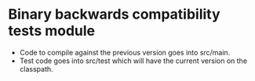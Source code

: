# Binary backwards compatibility tests module

 * Code to compile against the previous version goes into src/main.
 * Test code goes into src/test which will have the current version on the classpath.